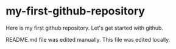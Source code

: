 # my-first-github-repository
Here is my first github repository. Let's get started with github.

README.md file was edited manually. This file was edited locally.
